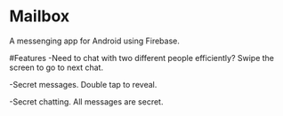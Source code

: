 # Mailbox
A messenging app for Android using Firebase.


#Features
-Need to chat with two different people efficiently? Swipe the screen to go to next chat.

-Secret messages. Double tap to reveal.

-Secret chatting. All messages are secret.
